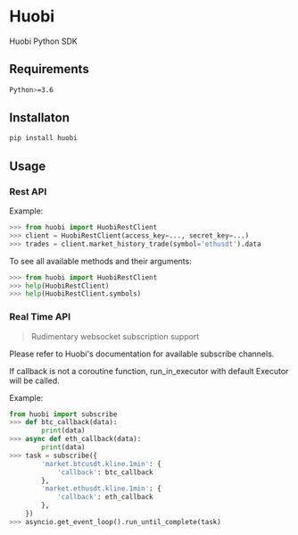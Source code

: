 # Huobi

Huobi Python SDK

## Requirements
```bash
Python>=3.6
```

## Installaton
```bash
pip install huobi
```

## Usage
### Rest API
Example: 
```python
>>> from huobi import HuobiRestClient
>>> client = HuobiRestClient(access_key=..., secret_key=...)
>>> trades = client.market_history_trade(symbol='ethusdt').data
```
To see all available methods and their arguments:
```python
>>> from huobi import HuobiRestClient
>>> help(HuobiRestClient)
>>> help(HuobiRestClient.symbols)
```

### Real Time API

> Rudimentary websocket subscription support

Please refer to Huobi's documentation for available subscribe channels.

If callback is not a coroutine function, run_in_executor with default
Executor will be called.

Example:
```python
from huobi import subscribe
>>> def btc_callback(data):
        print(data)
>>> async def eth_callback(data):
        print(data)
>>> task = subscribe({
        'market.btcusdt.kline.1min': {
            'callback': btc_callback
        },
        'market.ethusdt.kline.1min': {
            'callback': eth_callback
        },
    })
>>> asyncio.get_event_loop().run_until_complete(task)
```